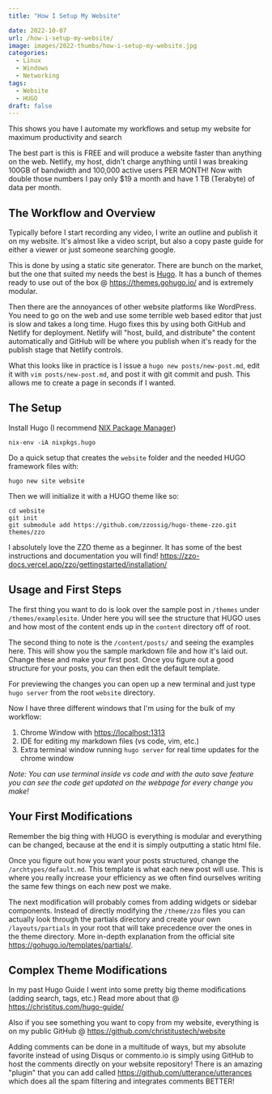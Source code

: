 ```yaml
---
title: "How I Setup My Website"

date: 2022-10-07
url: /how-i-setup-my-website/
image: images/2022-thumbs/how-i-setup-my-website.jpg
categories:
  - Linux
  - Windows
  - Networking
tags:
  - Website
  - HUGO
draft: false
---
```

This shows you have I automate my workflows and setup my website for maximum productivity and search<!--more-->

The best part is this is FREE and will produce a website faster than anything on the web. Netlify, my host, didn't charge anything until I was breaking 100GB of bandwidth and 100,000 active users PER MONTH! Now with double those numbers I pay only $19 a month and have 1 TB (Terabyte) of data per month.

## The Workflow and Overview

Typically before I start recording any video, I write an outline and publish it on my website. It's almost like a video script, but also a copy paste guide for either a viewer or just someone searching google.

This is done by using a static site generator. There are bunch on the market, but the one that suited my needs the best is [Hugo](https://gohugo.io). It has a bunch of themes ready to use out of the box @ <https://themes.gohugo.io/> and is extremely modular. 

Then there are the annoyances of other website platforms like WordPress. You need to go on the web and use some terrible web based editor that just is slow and takes a long time. Hugo fixes this by using both GitHub and Netlify for deployment. Netlify will "host, build, and distribute" the content automatically and GitHub will be where you publish when it's ready for the publish stage that Netlify controls.

What this looks like in practice is I issue a `hugo new posts/new-post.md`, edit it with `vim posts/new-post.md`, and post it with git commit and push. This allows me to create a page in seconds if I wanted. 

## The Setup

Install Hugo (I recommend [NIX Package Manager](/nix-package-manager))

```
nix-env -iA nixpkgs.hugo
```

Do a quick setup that creates the `website` folder and the needed HUGO framework files with:

```
hugo new site website
```

Then we will initialize it with a HUGO theme like so:

```
cd website
git init
git submodule add https://github.com/zzossig/hugo-theme-zzo.git themes/zzo
```

I absolutely love the ZZO theme as a beginner. It has some of the best instructions and documentation you will find! <https://zzo-docs.vercel.app/zzo/gettingstarted/installation/>

## Usage and First Steps

The first thing you want to do is look over the sample post in `/themes` under `/themes/examplesite`. Under here you will see the structure that HUGO uses and how most of the content ends up in the `content` directory off of root. 

The second thing to note is the `/content/posts/` and seeing the examples here. This will show you the sample markdown file and how it's laid out. Change these and make your first post. Once you figure out a good structure for your posts, you can then edit the default template. 

For previewing the changes you can open up a new terminal and just type `hugo server` from the root `website` directory. 

Now I have three different windows that I'm using for the bulk of my workflow:
1. Chrome Window with <https://localhost:1313>
2. IDE for editing my markdown files (vs code, vim, etc.)
3. Extra terminal window running `hugo server` for real time updates for the chrome window

_Note: You can use terminal inside vs code and with the auto save feature you can see the code get updated on the webpage for every change you make!_

## Your First Modifications

Remember the big thing with HUGO is everything is modular and everything can be changed, because at the end it is simply outputting a static html file.

Once you figure out how you want your posts structured, change the `/archtypes/default.md`. This template is what each new post will use. This is where you really increase your efficiency as we often find ourselves writing the same few things on each new post we make.

The next modification will probably comes from adding widgets or sidebar components. Instead of directly modifying the `/theme/zzo` files you can actually look through the partials directory and create your own `/layouts/partials` in your root that will take precedence over the ones in the theme directory. More in-depth explanation from the official site <https://gohugo.io/templates/partials/>. 

## Complex Theme Modifications

In my past Hugo Guide I went into some pretty big theme modifications (adding search, tags, etc.) Read more about that @ <https://christitus.com/hugo-guide/>

Also if you see something you want to copy from my website, everything is on my public GitHub @ <https://github.com/christitustech/website>

Adding comments can be done in a multitude of ways, but my absolute favorite instead of using Disqus or commento.io is simply using GitHub to host the comments directly on your website repository! There is an amazing "plugin" that you can add called <https://github.com/utterance/utterances> which does all the spam filtering and integrates comments BETTER!


